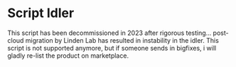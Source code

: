 Script Idler
=======


This script has been decommissioned in 2023 after rigorous testing... post-cloud migration by Linden Lab has resulted in instability in the idler.
This script is not supported anymore, but if someone sends in bigfixes, i will gladly re-list the product on marketplace. 
